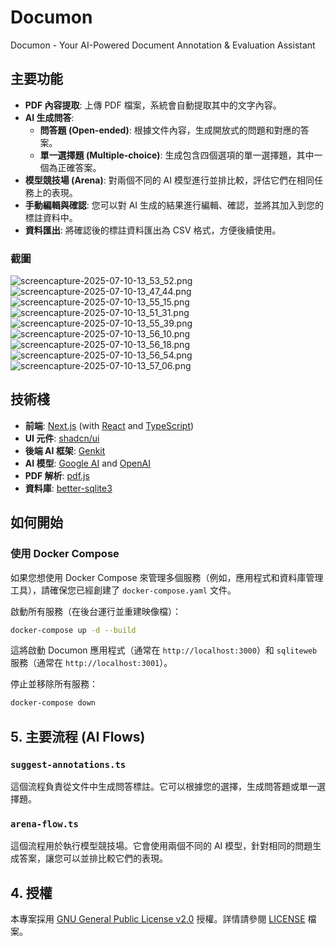 # Documon
Documon - Your AI-Powered Document Annotation &amp; Evaluation Assistant

## 主要功能

*   **PDF 內容提取**: 上傳 PDF 檔案，系統會自動提取其中的文字內容。
*   **AI 生成問答**:
    *   **問答題 (Open-ended)**: 根據文件內容，生成開放式的問題和對應的答案。
    *   **單一選擇題 (Multiple-choice)**: 生成包含四個選項的單一選擇題，其中一個為正確答案。
*   **模型競技場 (Arena)**: 對兩個不同的 AI 模型進行並排比較，評估它們在相同任務上的表現。
*   **手動編輯與確認**: 您可以對 AI 生成的結果進行編輯、確認，並將其加入到您的標註資料中。
*   **資料匯出**: 將確認後的標註資料匯出為 CSV 格式，方便後續使用。

### 截圖

![screencapture-2025-07-10-13_53_52.png](./static/screencapture-2025-07-10-13_53_52.png)
![screencapture-2025-07-10-13_47_44.png](./static/screencapture-2025-07-10-13_47_44.png)
![screencapture-2025-07-10-13_55_15.png](./static/screencapture-2025-07-10-13_55_15.png)
![screencapture-2025-07-10-13_51_31.png](./static/screencapture-2025-07-10-13_51_31.png)
![screencapture-2025-07-10-13_55_39.png](./static/screencapture-2025-07-10-13_55_39.png)
![screencapture-2025-07-10-13_56_10.png](./static/screencapture-2025-07-10-13_56_10.png)
![screencapture-2025-07-10-13_56_18.png](./static/screencapture-2025-07-10-13_56_18.png)
![screencapture-2025-07-10-13_56_54.png](./static/screencapture-2025-07-10-13_56_54.png)
![screencapture-2025-07-10-13_57_06.png](./static/screencapture-2025-07-10-13_57_06.png)

## 技術棧

*   **前端**: [Next.js](https://nextjs.org/) (with [React](https://react.dev/) and [TypeScript](https://www.typescriptlang.org/))
*   **UI 元件**: [shadcn/ui](https://ui.shadcn.com/)
*   **後端 AI 框架**: [Genkit](https://firebase.google.com/docs/genkit)
*   **AI 模型**: [Google AI](https://ai.google/) and [OpenAI](https://openai.com/)
*   **PDF 解析**: [pdf.js](https://mozilla.github.io/pdf.js/)
*   **資料庫**: [better-sqlite3](https://github.com/WiseLibs/better-sqlite3)

## 如何開始

### 使用 Docker Compose

如果您想使用 Docker Compose 來管理多個服務（例如，應用程式和資料庫管理工具），請確保您已經創建了 `docker-compose.yaml` 文件。

啟動所有服務（在後台運行並重建映像檔）：

```bash
docker-compose up -d --build
```

這將啟動 Documon 應用程式（通常在 `http://localhost:3000`）和 `sqliteweb` 服務（通常在 `http://localhost:3001`）。

停止並移除所有服務：

```bash
docker-compose down
```

## 5. 主要流程 (AI Flows)

### `suggest-annotations.ts`

這個流程負責從文件中生成問答標註。它可以根據您的選擇，生成問答題或單一選擇題。

### `arena-flow.ts`

這個流程用於執行模型競技場。它會使用兩個不同的 AI 模型，針對相同的問題生成答案，讓您可以並排比較它們的表現。

## 4. 授權

本專案採用 [GNU General Public License v2.0](LICENSE) 授權。詳情請參閱 [LICENSE](LICENSE) 檔案。